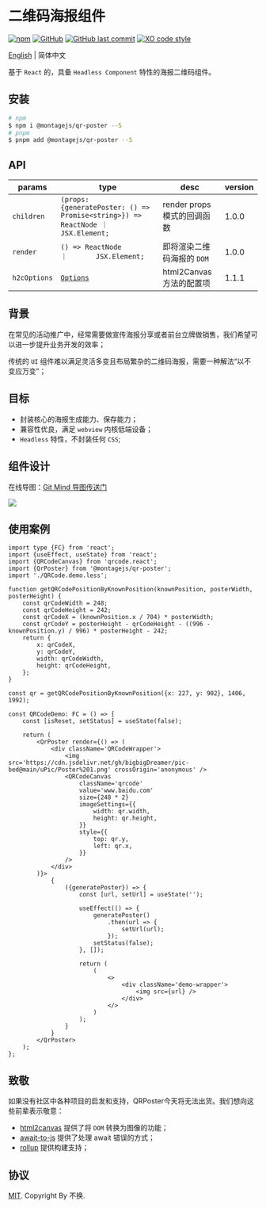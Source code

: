 # 二维码海报组件

<p>

[![npm](https://img.shields.io/npm/dy/@montagejs/qr-poster)](https://www.npmjs.com/package/@montagejs/qr-poster)
[![GitHub](https://img.shields.io/github/license/bigbigDreamer/qr-poster)](https://github.com/bigbigDreamer/qr-poster/blob/main/LICENSE)
[![GitHub last commit](https://img.shields.io/github/last-commit/bigbigDreamer/qr-poster)](https://github.com/bigbigDreamer/qr-poster)
[![XO code style](https://shields.io/badge/code_style-5ed9c7?logo=xo&labelColor=gray)](https://github.com/xojs/xo)

</p>

[English](./README.EN.md) | 简体中文

基于 `React` 的，具备 `Headless Component` 特性的海报二维码组件。

## 安装

```bash
# npm
$ npm i @montagejs/qr-poster --S
# pnpm
$ pnpm add @montagejs/qr-poster --S
```

## API

| params | type                                                                                     | desc                | version |
|--------|------------------------------------------------------------------------------------------|---------------------|---------|
| `children` | `(props: {generatePoster: () => Promise<string>}) => ReactNode ｜ JSX.Element;`           | render props 模式的回调函数 | 1.0.0   |
| `render` | `() => ReactNode                                                   ｜       JSX.Element;` | 即将渲染二维码海报的 `DOM`    | 1.0.0   |
| `h2cOptions` | [`Options`](https://html2canvas.hertzen.com/configuration)                                                                                     | html2Canvas 方法的配置项  | 1.1.1   |

## 背景

在常见的活动推广中，经常需要做宣传海报分享或者前台立牌做销售，我们希望可以进一步提升业务开发的效率；

传统的 `UI` 组件难以满足灵活多变且布局繁杂的二维码海报，需要一种解法“以不变应万变”；

## 目标

- 封装核心的海报生成能力、保存能力；
- 兼容性优良，满足 `webview` 内核低端设备；
- `Headless` 特性，不封装任何 `CSS`;

## 组件设计

在线导图：[Git Mind 导图传送门](https://gitmind.cn/app/docs/mqn5rh6w)

![](https://cdn.jsdelivr.net/gh/bigbigDreamer/pic-bed@main/uPic/75TdbH.png)

## 使用案例

```tsx
import type {FC} from 'react';
import {useEffect, useState} from 'react';
import {QRCodeCanvas} from 'qrcode.react';
import {QrPoster} from '@montagejs/qr-poster';
import './QRCode.demo.less';

function getQRCodePositionByKnownPosition(knownPosition, posterWidth, posterHeight) {
	const qrCodeWidth = 248;
	const qrCodeHeight = 242;
	const qrCodeX = (knownPosition.x / 704) * posterWidth;
	const qrCodeY = posterHeight - qrCodeHeight - ((996 - knownPosition.y) / 996) * posterHeight - 242;
	return {
		x: qrCodeX,
		y: qrCodeY,
		width: qrCodeWidth,
		height: qrCodeHeight,
	};
}

const qr = getQRCodePositionByKnownPosition({x: 227, y: 902}, 1406, 1992);

const QRCodeDemo: FC = () => {
	const [isReset, setStatus] = useState(false);

	return (
		<QrPoster render={() => (
			<div className='QRCodeWrapper'>
				<img src='https://cdn.jsdelivr.net/gh/bigbigDreamer/pic-bed@main/uPic/Poster%201.png' crossOrigin='anonymous' />
				<QRCodeCanvas
					className='qrcode'
					value='www.baidu.com'
					size={248 * 2}
					imageSettings={{
						width: qr.width,
						height: qr.height,
					}}
					style={{
						top: qr.y,
						left: qr.x,
					}}
				/>
			</div>
		)}>
			{
				({generatePoster}) => {
					const [url, setUrl] = useState('');

					useEffect(() => {
						generatePoster()
							.then(url => {
								setUrl(url);
							});
						setStatus(false);
					}, []);

					return (
						(
							<>
								<div className='demo-wrapper'>
                                    <img src={url} />
								</div>
							</>
						)
					);
				}
			}
		</QrPoster>
	);
};

```

## 致敬

如果没有社区中各种项目的启发和支持，QRPoster今天将无法出货。我们想向这些前辈表示敬意：

- [html2canvas](https://html2canvas.hertzen.com/) 提供了将 `DOM` 转换为图像的功能；
- [await-to-js](https://github.com/scopsy/await-to-js/blob/master/src/await-to-js.ts) 提供了处理 await 错误的方式；
- [rollup](https://cn.rollupjs.org/) 提供构建支持；

## 协议

[MIT](./LICENSE). Copyright By 不换.
